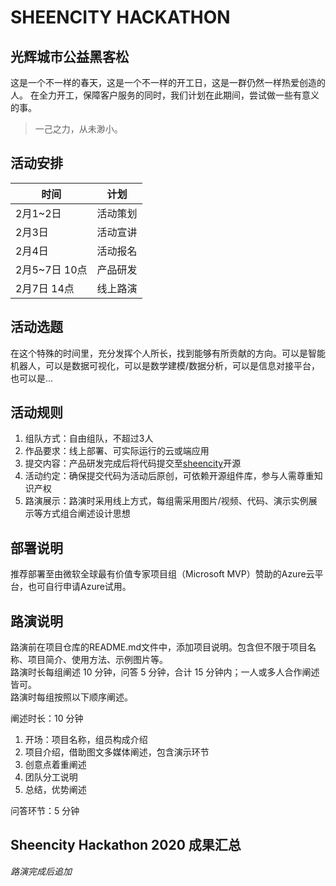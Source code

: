 # SHEENCITY HACKATHON

## 光辉城市公益黑客松
这是一个不一样的春天，这是一个不一样的开工日，这是一群仍然一样热爱创造的人。
在全力开工，保障客户服务的同时，我们计划在此期间，尝试做一些有意义的事。
> 一己之力，从未渺小。

## 活动安排

|时间|计划|
|-|-|
|2月1~2日|活动策划|
|2月3日|活动宣讲|
|2月4日|活动报名|
|2月5~7日 10点|产品研发|
|2月7日 14点|线上路演|

## 活动选题

在这个特殊的时间里，充分发挥个人所长，找到能够有所贡献的方向。可以是智能机器人，可以是数据可视化，可以是数学建模/数据分析，可以是信息对接平台，也可以是... 

## 活动规则

1. 组队方式：自由组队，不超过3人
2. 作品要求：线上部署、可实际运行的云或端应用
3. 提交内容：产品研发完成后将代码提交至[sheencity](https://github.com/sheencity/)开源
4. 活动约定：确保提交代码为活动后原创，可依赖开源组件库，参与人需尊重知识产权
5. 路演展示：路演时采用线上方式，每组需采用图片/视频、代码、演示实例展示等方式组合阐述设计思想

## 部署说明

推荐部署至由微软全球最有价值专家项目组（Microsoft MVP）赞助的Azure云平台，也可自行申请Azure试用。

## 路演说明

路演前在项目仓库的README.md文件中，添加项目说明。包含但不限于项目名称、项目简介、使用方法、示例图片等。</br>
路演时长每组阐述 10 分钟，问答 5 分钟，合计 15 分钟内；一人或多人合作阐述皆可。</br>
路演时每组按照以下顺序阐述。

阐述时长：10 分钟
1. 开场：项目名称，组员构成介绍
2. 项目介绍，借助图文多媒体阐述，包含演示环节
3. 创意点着重阐述
4. 团队分工说明
5. 总结，优势阐述

问答环节：5 分钟

## Sheencity Hackathon 2020 成果汇总

*路演完成后追加*

